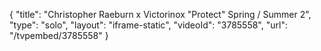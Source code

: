 {
    "title": "Christopher Raeburn x Victorinox \"Protect\" Spring \/ Summer 2",
    "type": "solo",
    "layout": "iframe-static",
    "videoId": "3785558",
    "url": "\/tvpembed\/3785558"
}